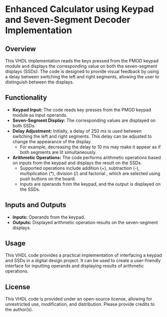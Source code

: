 # Enhanced Calculator using Keypad and Seven-Segment Decoder Implementation 

## Overview

This VHDL implementation reads the keys pressed from the PMOD keypad module and displays the corresponding value on both the seven-segment displays (SSDs). The code is designed to provide visual feedback by using a delay between switching the left and right segments, allowing the user to distinguish between the displays.

## Functionality

- **Keypad Input:** The code reads key presses from the PMOD keypad module as input operands.
- **Seven-Segment Display:** The corresponding values are displayed on both SSDs.
- **Delay Adjustment:** Initially, a delay of 250 ms is used between switching the left and right segments. This delay can be adjusted to change the appearance of the display.
  - For example, decreasing the delay to 10 ms may make it appear as if both segments are lit simultaneously.
- **Arithmetic Operations:** The code performs arithmetic operations based on inputs from the keypad and displays the result on the SSDs.
  - Supported operations include addition (+), subtraction (-), multiplication (*), division (/) and factorial , which are selected using push buttons on the board.
  - Inputs are operands from the keypad, and the output is displayed on the SSDs.

## Inputs and Outputs

- **Inputs:** Operands from the keypad.
- **Outputs:** Displayed arithmetic operation results on the seven-segment displays.

## Usage

This VHDL code provides a practical implementation of interfacing a keypad and SSDs in a digital design project. It can be used to create a user-friendly interface for inputting operands and displaying results of arithmetic operations.

## License

This VHDL code is provided under an open-source license, allowing for unrestricted use, modification, and distribution. Please provide credits to the author(s).


